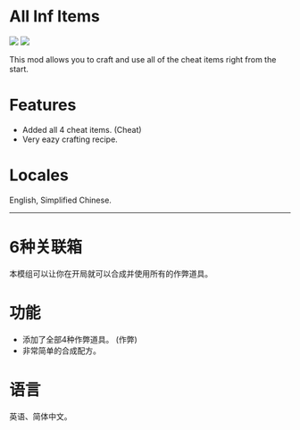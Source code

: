 # All Inf Items
[![](https://img.shields.io/factorio-mod-portal/dt/all-inf-items?color=blue&label=Downloads)](https://mods.factorio.com/mod/all-inf-items)
[![](https://img.shields.io/badge/V%20ME-50-red?logo=kfc&logoColor=red)](https://afdian.net/@FanHua)

This mod allows you to craft and use all of the cheat items right from the start.

# Features
* Added all 4 cheat items. (Cheat)
* Very eazy crafting recipe.

# Locales
English, Simplified Chinese.

-------

# 6种关联箱
本模组可以让你在开局就可以合成并使用所有的作弊道具。

# 功能
* 添加了全部4种作弊道具。 (作弊)
* 非常简单的合成配方。

# 语言
英语、简体中文。
